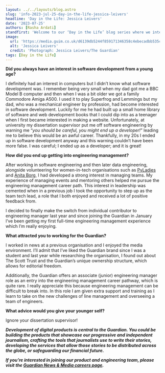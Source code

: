 ```yaml
---
layout: ../../layouts/blog.astro
slug: 'info-2023-jul-25-day-in-the-life-jessica-leivers'
headline: 'Day in the Life: Jessica Leivers'
date: '2023-07-25'
authors: [Rasha Ardati]
standfirst: 'Welcome to our ‘Day in the Life’ blog series where we interview a colleague from the product and engineering department to reflect on their career and experiences at the Guardian'
image:
  url: 'https://media.guim.co.uk/d6139db5244f859171346358c4ebecadbb535c80/0_184_1180_1079/1180.jpg'
  alt: 'Jessica Leivers'
  credit: 'Photograph: Jessica Leivers/The Guardian'
tags: [Day in the Life]
---
```


**Did you always have an interest in software development from a young age?**

I definitely had an interest in computers but I didn’t know what software development was. I remember being very small when my dad got me a BBC Model B computer and then when I was a bit older we got a family Commodore Amiga A500. I used it to play Superfrog and Lemmings but my dad, who was a mechanical engineer by profession, had become interested in software development. Luckily for me he had built up a small home library of software and web development books that I could dip into as a teenager when I first became interested in making a website. Unfortunately, at university my dissertation supervisor put me off software engineering by warning me “_you should be careful, you might end up a developer!_” leading me to believe this would be an awful career. Thankfully, in my 20s I ended up in software development anyway and this warning couldn’t have been more false. I was careful; I ended up as a developer; and it is great!

**How did you end up getting into engineering management?**

After working in software engineering and then later data engineering, alongside volunteering for women-in-tech organisations such as [PyLadies](https://pyladies.com/) and [Anita Borg](https://membership.anitab.org/), I had developed a strong interest in managing teams. My experience of managing events and mentoring others helped me pursue the engineering management career path. This interest in leadership was cemented when in a previous job I took the opportunity to step up as the team tech lead, a role that I both enjoyed and received a lot of positive feedback from.

I decided to finally make the switch from individual contributor to engineering manager last year and since joining the Guardian in January I’ve been getting my first full-time engineering management experience which I’m really enjoying.

**What attracted you to working for the Guardian?**

I worked in news at a previous organisation and I enjoyed the media environment. I’ll admit that I’ve liked the Guardian brand since I was a student and last year while researching the organisation, I found out about The Scott Trust and the Guardian’s unique ownership structure, which allows for editorial freedom.

Additionally, the Guardian offers an associate (junior) engineering manager role as an entry into the engineering management career pathway, which is quite rare. I really appreciate this because engineering management can be difficult to break into. In this role I am given extra support and training as I learn to take on the new challenges of line management and overseeing a team of engineers.

**What advice would you give your younger self?**

Ignore your dissertation supervisor!

_**Development of digital products is central to the Guardian. You could be building the products that showcase our progressive and independent journalism, crafting the tools that journalists use to write their stories, developing the services that allow those stories to be distributed across the globe, or safeguarding our financial future.**_

_**If you’re interested in joining our product and engineering team, please visit the [Guardian News & Media careers page](https://workforus.theguardian.com/).**_
